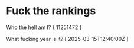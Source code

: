 # Fuck the rankings

Who the hell am I?
{ 11251472 }

What fucking year is it?
[ 2025-03-15T12:40:00Z ]

